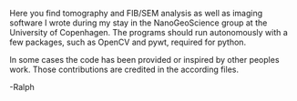 Here you find tomography and FIB/SEM analysis as well as imaging software I wrote during my stay in the NanoGeoScience group at the University of Copenhagen. 
The programs should run autonomously with a few packages, such as OpenCV and pywt, required for python.

In some cases the code has been provided or inspired by other peoples work. Those contributions are credited in the according files.

-Ralph
